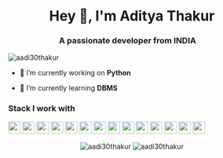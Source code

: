 <h1 align="center">Hey 👋, I'm Aditya Thakur</h1>
<h3 align="center">A passionate developer from INDIA 
<img src="https://image.flaticon.com/icons/svg/3014/3014003.svg" width="14"/> </h3>
<p align="left"> <img src="https://komarev.com/ghpvc/?username=aadi30thakur" alt="aadi30thakur" /></p>

- 🔭 I’m currently working on **Python**

- 🌱 I’m currently learning **DBMS**

<h3>Stack I work with</h3>
<p align="left">
<img src="https://img.shields.io/badge/python-3776AB.svg?&style=for-the-badge&logo=python&logoColor=white" height="25"/>
<img src="https://img.shields.io/badge/java-11B48A.svg?&style=for-the-badge&logo=java&logoColor=white" height="25"/>
<img src="https://img.shields.io/badge/javascript-6400AA.svg?&style=for-the-badge&logo=javascript&logoColor=white" height="25"/>
<img src="https://img.shields.io/badge/android-0052CC.svg?&style=for-the-badge&logo=android&logoColor=white" height="25"/>
<img src="https://img.shields.io/badge/react-4479A1.svg?&style=for-the-badge&logo=react&logoColor=white" height="25"/>
<img src="https://img.shields.io/badge/linux-FB7A24.svg?&style=for-the-badge&logo=linux&logoColor=white" height="25"/>
<img src="https://img.shields.io/badge/Mern-F3631D.svg?&style=for-the-badge&logo=webpack&logoColor=white" height="25"/>
<img src="https://img.shields.io/badge/Bootstrap-F3631D.svg?&style=for-the-badge&logo=bootstrap&logoColor=white" height="25"/>
<img src="https://img.shields.io/badge/node-339933.svg?&style=for-the-badge&logo=node.js&logoColor=white" height="25"/>
<img src="https://img.shields.io/badge/express-F3631D.svg?&style=for-the-badge&logoColor=white" height="25"/>
<img src="https://img.shields.io/badge/VS%20Code-007ACC.svg?&style=for-the-badge&logo=visual-studio-code&logoColor=white" height="25"/>
<img src="https://img.shields.io/badge/HTML-007ACC.svg?&style=for-the-badge&logo=html5&logoColor=white" height="25"/>
<img src="https://img.shields.io/badge/Mongo DB-007ACC.svg?&style=for-the-badge&logo=mongoDB&logoColor=white" height="25"/>
<img src="https://img.shields.io/badge/Git-007ACC.svg?&style=for-the-badge&logo=git&logoColor=white" height="25"/>
</p> 
 <p align="center"> 
<img src="https://github-readme-stats.vercel.app/api?username=aadi30thakur" alt="aadi30thakur"/>
<img src="https://github-readme-stats.anuraghazra1.vercel.app/api/top-langs/?username=aadi30thakur&layout=compact" alt="aadi30thakur" />

 </p>
